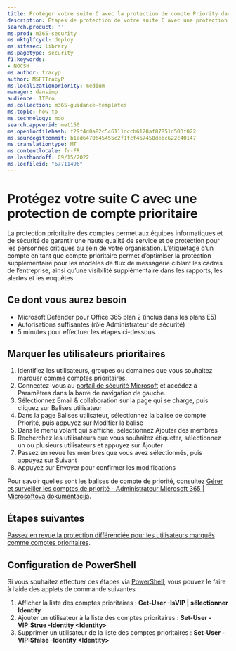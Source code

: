 ```yaml
---
title: Protéger votre suite C avec la protection de compte Priority dans Microsoft Defender pour Office 365 Plan 2
description: Étapes de protection de votre suite C avec une protection de compte prioritaire. L’étiquetage d’un compte en tant que compte prioritaire permet d’optimiser la protection supplémentaire pour les modèles de flux de messagerie ciblant les cadres de l’entreprise, ainsi qu’une visibilité supplémentaire dans les rapports, les alertes et les enquêtes.
search.product: ''
ms.prod: m365-security
ms.mktglfcycl: deploy
ms.sitesec: library
ms.pagetype: security
f1.keywords:
- NOCSH
ms.author: tracyp
author: MSFTTracyP
ms.localizationpriority: medium
manager: dansimp
audience: ITPro
ms.collection: m365-guidance-templates
ms.topic: how-to
ms.technology: mdo
search.appverid: met150
ms.openlocfilehash: f29f4d0a82c5c6111dccb6128af87851d503f022
ms.sourcegitcommit: b1ed6470645455c2f1fcf467450debc622c40147
ms.translationtype: MT
ms.contentlocale: fr-FR
ms.lasthandoff: 09/15/2022
ms.locfileid: "67711496"
---
```

# <a name="protect-your-c-suite-with-priority-account-protection"></a>Protégez votre suite C avec une protection de compte prioritaire

La protection prioritaire des comptes permet aux équipes informatiques et de sécurité de garantir une haute qualité de service et de protection pour les personnes critiques au sein de votre organisation. L’étiquetage d’un compte en tant que compte prioritaire permet d’optimiser la protection supplémentaire pour les modèles de flux de messagerie ciblant les cadres de l’entreprise, ainsi qu’une visibilité supplémentaire dans les rapports, les alertes et les enquêtes.

## <a name="what-youll-need"></a>Ce dont vous aurez besoin
- Microsoft Defender pour Office 365 plan 2 (inclus dans les plans E5)
- Autorisations suffisantes (rôle Administrateur de sécurité)
- 5 minutes pour effectuer les étapes ci-dessous.

## <a name="tag-priority-users"></a>Marquer les utilisateurs prioritaires
1. Identifiez les utilisateurs, groupes ou domaines que vous souhaitez marquer comme comptes prioritaires.
1. Connectez-vous au [portail de sécurité Microsoft](https://security.microsoft.com/) et accédez à Paramètres dans la barre de navigation de gauche.
1. Sélectionnez Email & collaboration sur la page qui se charge, puis cliquez sur Balises utilisateur
1. Dans la page Balises utilisateur, sélectionnez la balise de compte Priorité, puis appuyez sur Modifier la balise
1. Dans le menu volant qui s’affiche, sélectionnez Ajouter des membres
1. Recherchez les utilisateurs que vous souhaitez étiqueter, sélectionnez un ou plusieurs utilisateurs et appuyez sur Ajouter
1. Passez en revue les membres que vous avez sélectionnés, puis appuyez sur Suivant
1. Appuyez sur Envoyer pour confirmer les modifications

Pour savoir quelles sont les balises de compte de priorité, consultez [Gérer et surveiller les comptes de priorité - Administrateur Microsoft 365 | Microsoftova dokumentacija](../../../admin/setup/priority-accounts.md).

## <a name="next-steps"></a>Étapes suivantes
[Passez en revue la protection différenciée pour les utilisateurs marqués comme comptes prioritaires](../../office-365-security/configure-review-priority-account.md).

## <a name="powershell-configuration"></a>Configuration de PowerShell
Si vous souhaitez effectuer ces étapes via [PowerShell](/powershell/exchange/connect-to-exchange-online-powershell), vous pouvez le faire à l’aide des applets de commande suivantes :
1. Afficher la liste des comptes prioritaires : **Get-User -IsVIP | sélectionner Identity**
1. Ajouter un utilisateur à la liste des comptes prioritaires : **Set-User -VIP:$true -Identity \<Identity\>**
1. Supprimer un utilisateur de la liste des comptes prioritaires : **Set-User -VIP:$false -Identity \<Identity\>**
